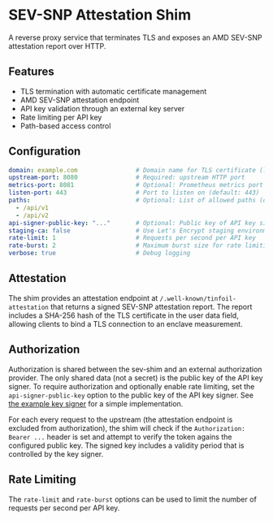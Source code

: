 # SEV-SNP Attestation Shim

A reverse proxy service that terminates TLS and exposes an AMD SEV-SNP attestation report over HTTP.

## Features

- TLS termination with automatic certificate management
- AMD SEV-SNP attestation endpoint
- API key validation through an external key server
- Rate limiting per API key
- Path-based access control

## Configuration

```yaml
domain: example.com                # Domain name for TLS certificate (leave empty to generate a self-signed certificate)
upstream-port: 8080                # Required: upstream HTTP port
metrics-port: 8081                 # Optional: Prometheus metrics port (disabled if empty)
listen-port: 443                   # Port to listen on (default: 443)
paths:                             # Optional: List of allowed paths (default: all)
  - /api/v1
  - /api/v2
api-signer-public-key: "..."       # Optional: Public key of API key signer
staging-ca: false                  # Use Let's Encrypt staging environment
rate-limit: 1                      # Requests per second per API key
rate-burst: 2                      # Maximum burst size for rate limiting
verbose: true                      # Debug logging
```

## Attestation

The shim provides an attestation endpoint at `/.well-known/tinfoil-attestation` that returns a signed SEV-SNP attestation report.
The report includes a SHA-256 hash of the TLS certificate in the user data field, allowing clients to bind a TLS connection to an enclave measurement.

## Authorization

Authorization is shared between the sev-shim and an external authorization provider. The only shared data (not a secret) is the public key of the API key signer. To require authorization and optionally enable rate limiting, set the `api-signer-public-key` option to the public key of the API key signer. See [the example key signer](https://github.com/tinfoilanalytics/sev-shim/blob/main/keygen/main.go) for a simple implementation.

For each every request to the upstream (the attestation endpoint is excluded from authorization), the shim will check if the `Authorization: Bearer ...` header is set and attempt to verify the token agains the configured public key. The signed key includes a validity period that is controlled by the key signer.

## Rate Limiting

The `rate-limit` and `rate-burst` options can be used to limit the number of requests per second per API key.
